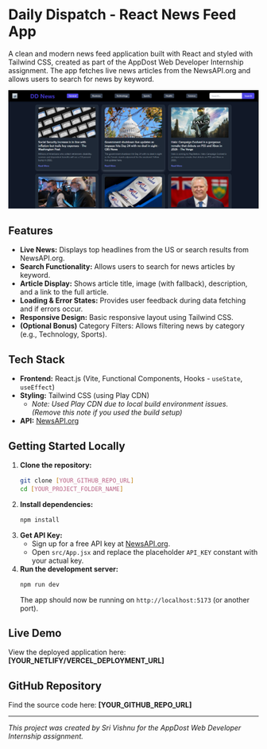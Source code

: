 # Daily Dispatch - React News Feed App

A clean and modern news feed application built with React and styled with Tailwind CSS, created as part of the AppDost Web Developer Internship assignment. The app fetches live news articles from the NewsAPI.org and allows users to search for news by keyword.

![Screenshot of Daily Dispatch App](./public/screenshot.png)

## Features

- **Live News:** Displays top headlines from the US or search results from NewsAPI.org.
- **Search Functionality:** Allows users to search for news articles by keyword.
- **Article Display:** Shows article title, image (with fallback), description, and a link to the full article.
- **Loading & Error States:** Provides user feedback during data fetching and if errors occur.
- **Responsive Design:** Basic responsive layout using Tailwind CSS.
- **(Optional Bonus)** Category Filters: Allows filtering news by category (e.g., Technology, Sports).

## Tech Stack

- **Frontend:** React.js (Vite, Functional Components, Hooks - `useState`, `useEffect`)
- **Styling:** Tailwind CSS (using Play CDN)
  - _Note: Used Play CDN due to local build environment issues._ _(Remove this note if you used the build setup)_
- **API:** [NewsAPI.org](https://newsapi.org/)

## Getting Started Locally

1.  **Clone the repository:**
    ```bash
    git clone [YOUR_GITHUB_REPO_URL]
    cd [YOUR_PROJECT_FOLDER_NAME]
    ```
2.  **Install dependencies:**
    ```bash
    npm install
    ```
3.  **Get API Key:**
    - Sign up for a free API key at [NewsAPI.org](https://newsapi.org/).
    - Open `src/App.jsx` and replace the placeholder `API_KEY` constant with your actual key.
4.  **Run the development server:**
    ```bash
    npm run dev
    ```
    The app should now be running on `http://localhost:5173` (or another port).

## Live Demo

View the deployed application here: **[YOUR_NETLIFY/VERCEL_DEPLOYMENT_URL]**

## GitHub Repository

Find the source code here: **[YOUR_GITHUB_REPO_URL]**

---

_This project was created by Sri Vishnu for the AppDost Web Developer Internship assignment._

